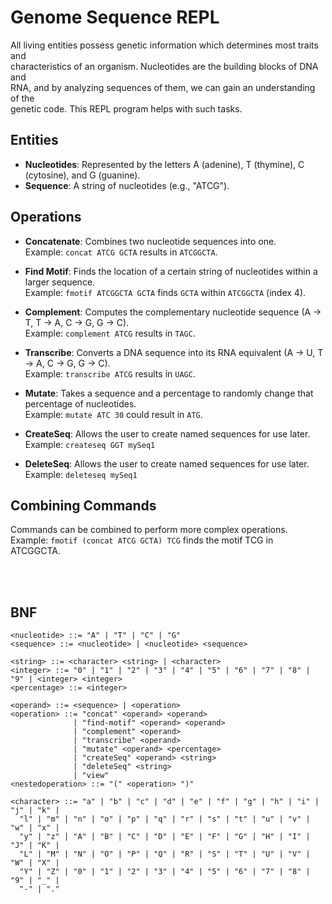 # Genome Sequence REPL

All living entities possess genetic information which determines most traits and\
characteristics of an organism. Nucleotides are the building blocks of DNA and\
RNA, and by analyzing sequences of them, we can gain an understanding of the\
genetic code. This REPL program helps with such tasks.

## Entities

- **Nucleotides**: Represented by the letters A (adenine), T (thymine), C (cytosine), and G (guanine).
- **Sequence**: A string of nucleotides (e.g., "ATCG").

## Operations

- **Concatenate**: Combines two nucleotide sequences into one.\
  Example: `concat ATCG GCTA` results in `ATCGGCTA`.

- **Find Motif**: Finds the location of a certain string of nucleotides within a larger sequence.\
  Example: `fmotif ATCGGCTA GCTA` finds `GCTA` within `ATCGGCTA` (index 4).

- **Complement**: Computes the complementary nucleotide sequence (A -> T, T -> A, C -> G, G -> C).\
  Example: `complement ATCG` results in `TAGC`.

- **Transcribe**: Converts a DNA sequence into its RNA equivalent (A -> U, T -> A, C -> G, G -> C).\
  Example: `transcribe ATCG` results in `UAGC`.

- **Mutate**: Takes a sequence and a percentage to randomly change that percentage of nucleotides.\
  Example: `mutate ATC 30` could result in `ATG`.

- **CreateSeq**: Allows the user to create named sequences for use later.\
  Example: `createseq GGT mySeq1`

- **DeleteSeq**: Allows the user to create named sequences for use later.\
  Example: `deleteseq mySeq1`

## Combining Commands

Commands can be combined to perform more complex operations.\
Example: `fmotif (concat ATCG GCTA) TCG` finds the motif TCG in ATCGGCTA.

<br><br>
 ## BNF
```bnf
<nucleotide> ::= "A" | "T" | "C" | "G"
<sequence> ::= <nucleotide> | <nucleotide> <sequence>

<string> ::= <character> <string> | <character>
<integer> ::= "0" | "1" | "2" | "3" | "4" | "5" | "6" | "7" | "8" | "9" | <integer> <integer>
<percentage> ::= <integer>
 
<operand> ::= <sequence> | <operation>
<operation> ::= "concat" <operand> <operand>
              | "find-motif" <operand> <operand>
              | "complement" <operand>
              | "transcribe" <operand>
              | "mutate" <operand> <percentage>
              | "createSeq" <operand> <string>
              | "deleteSeq" <string>
              | "view"
<nestedoperation> ::= "(" <operation> ")"

<character> ::= "a" | "b" | "c" | "d" | "e" | "f" | "g" | "h" | "i" | "j" | "k" |
  "l" | "m" | "n" | "o" | "p" | "q" | "r" | "s" | "t" | "u" | "v" | "w" | "x" |
  "y" | "z" | "A" | "B" | "C" | "D" | "E" | "F" | "G" | "H" | "I" | "J" | "K" |
  "L" | "M" | "N" | "O" | "P" | "Q" | "R" | "S" | "T" | "U" | "V" | "W" | "X" |
  "Y" | "Z" | "0" | "1" | "2" | "3" | "4" | "5" | "6" | "7" | "8" | "9" | "_" |
  "-" | "."


